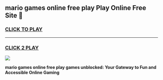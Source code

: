 
## mario games online free play Play Online Free Site 👋
<h3>
<a href="https://download.freeplayer.one?title=mario_games_online_free_play&ref=21F">CLICK TO PLAY</a></h3>
<hr>

<h3>
<a href="https://download.freeplayer.one?title=mario_games_online_free_play&ref=21F">CLICK 2 PLAY</a>
  
</h3>

<a href="https://download.freeplayer.one?title=mario_games_online_free_play&ref=21F"><img src="https://cdnb.artstation.com/p/assets/images/images/032/539/853/original/anto-thomas-button-gif.gif"></a>


**mario games online free play games unblocked: Your Gateway to Fun and Accessible Online Gaming**

